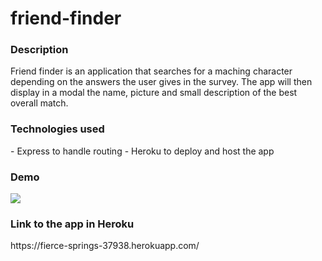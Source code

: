 # friend-finder

<h3>Description</h3>

Friend finder is an application that searches for a maching character depending on the answers the user gives in the survey.
The app will then display in a modal the name, picture and small description of the best overall match.

<h3>Technologies used</h3>
- Express to handle routing
- Heroku to deploy and host the app

<h3>Demo</h3>

<img src=app/public/gif/gif.gif>

<h3>Link to the app in Heroku</h3>
https://fierce-springs-37938.herokuapp.com/





